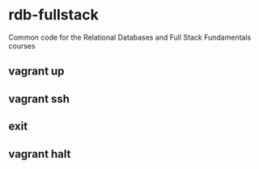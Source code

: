 rdb-fullstack
=============

Common code for the Relational Databases and Full Stack Fundamentals courses

## vagrant up
## vagrant ssh
## exit
## vagrant halt
